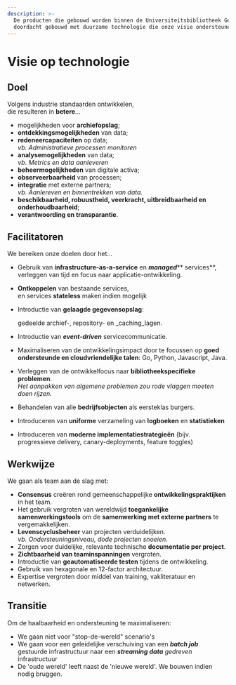```yaml
---
description: >-
  De producten die gebouwd worden binnen de Universiteitsbibliotheek Gent worden
  doordacht gebouwd met duurzame technologie die onze visie ondersteunen.
---
```


# Visie op technologie

## Doel

Volgens industrie standaarden ontwikkelen,\
die resulteren in **betere**...

* mogelijkheden voor **archiefopslag**;
* **ontdekkingsmogelijkheden** van data;
* **redeneercapaciteiten** op data;\
  _vb. Administratieve processen monitoren_
* **analysemogelijkheden** van data;\
  _vb. Metrics en data aanleveren_
* **beheermogelijkheden** van digitale activa;
* **observeerbaarheid** van processen;
* **integratie** met externe partners;\
  _vb. Aanlereven en binnentrekken van data._
* **beschikbaarheid, robuustheid, veerkracht, uitbreidbaarheid en onderhoudbaarheid**;
* **verantwoording en transparantie**.

## Facilitatoren

We bereiken onze doelen door het...

* Gebruik van **infrastructure-as-a-service** en _**managed**_** services**,\
  verleggen van tijd en focus naar applicatie-ontwikkeling.
* **Ontkoppelen** van bestaande services,\
  en services **stateless** maken indien mogelijk
*   Introductie van **gelaagde gegevensopslag**:

    gedeelde archief-, repository- en _caching_lagen.
* Introductie van _**event-driven**_ servicecommunicatie.
* Maximaliseren van de ontwikkelingsimpact door te focussen op **goed ondersteunde en cloudvriendelijke talen**: Go, Python, Javascript, Java.
* Verleggen van de ontwikkelfocus naar **bibliotheekspecifieke problemen**.\
  _Het aanpakken van algemene problemen zou rode vlaggen moeten doen rijzen._
* Behandelen van alle **bedrijfsobjecten** als eersteklas burgers.
* Introduceren van **uniforme** verzameling van **logboeken** en **statistieken**
* Introduceren van **moderne implementatiestrategieën** (bijv. progressieve delivery, canary-deployments, feature toggles)

## Werkwijze

We gaan als team aan de slag met:

* **Consensus** creëren rond gemeenschappelijke **ontwikkelingspraktijken** in het team.
* Het gebruik vergroten van wereldwijd **toegankelijke samenwerkingstools** om de **samenwerking met externe partners** te vergemakkelijken.
* **Levenscyclusbeheer** van projecten verduidelijken.\
  _vb. Ondersteuningsniveau, dode projecten snoeien._
* Zorgen voor duidelijke, relevante technische **documentatie per project**.
* **Zichtbaarheid van teaminspanningen** vergroten.
* Introductie van **geautomatiseerde testen** tijdens de ontwikkeling.
* Gebruik van hexagonale en 12-factor architectuur.
* Expertise vergroten door middel van training, vakliteratuur en netwerken.

## Transitie

Om de haalbaarheid en ondersteuning te maximaliseren:

* We gaan niet voor "stop-de-wereld" scenario's
* We gaan voor een geleidelijke verschuiving van een _**batch job**_ gestuurde infrastructuur naar een _**streaming data** gedreven_ infrastructuur
* De 'oude wereld' leeft naast de 'nieuwe wereld'. We bouwen indien nodig bruggen.









